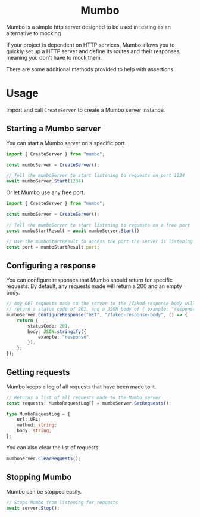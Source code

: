 <h1 align="center">Mumbo</h1>

Mumbo is a simple http server designed
to be used in testing as an alternative to mocking.

If your project is dependent on HTTP services, Mumbo allows you to quickly set up 
a HTTP server and define its routes and their responses, meaning you don't
have to mock them.

There are some additional methods provided to help with assertions.

# Usage

Import and call `CreateServer` to create a Mumbo server instance.

## Starting a Mumbo server

You can start a Mumbo server on a specific port.

```typescript
import { CreateServer } from "mumbo";

const mumboServer = CreateServer();

// Tell the mumboServer to start listening to requests on port 1234
await mumboServer.Start(1234)
```

Or let Mumbo use any free port.

```typescript
import { CreateServer } from "mumbo";

const mumboServer = CreateServer();

// Tell the mumboServer to start listening to requests on a free port
const mumboStartResult = await mumboServer.Start()

// Use the mumboStartResult to access the port the server is listening on
const port = mumboStartResult.port;
```

## Configuring a response
You can configure responses that Mumbo should return for specific requests. By default, any requests made will return a 200 and an empty body.
```typescript
// Any GET requests made to the server to the /faked-response-body will
// return a status code of 201, and a JSON body of { example: "response" }
mumboServer.ConfigureResponse("GET", "/faked-response-body", () => {
    return {
        statusCode: 201,
        body: JSON.stringify({
            example: "response",
        }),
    };
});
```

## Getting requests
Mumbo keeps a log of all requests that have been made to it.

```typescript
// Returns a list of all requests made to the Mumbo server
const requests: MumboRequestLog[] = mumboServer.GetRequests();
```

```typescript
type MumboRequestLog = {
    url: URL;
    method: string;
    body: string;
};
```

You can also clear the list of requests.

```typescript
mumboServer.ClearRequests();
```

## Stopping Mumbo
Mumbo can be stopped easily.

```typescript
// Stops Mumbo from listening for requests
await server.Stop();
```
